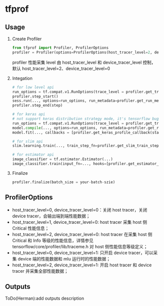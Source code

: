 # tfprof

## Usage

1. Create Profiler

    ```python
    from tfprof import Profiler, ProfilerOptions
    profiler = Profiler(options=ProfilerOptions(host_tracer_level=2, device_tracer_level=1))
    ```

    profiler 性能采集 level 由 host_tracer_level 和 device_tracer_level 控制，默认 host_tracer_level=2、device_tracer_level=0

2. Integation

    ```python
    # for low level api
    run_options = tf.compat.v1.RunOptions(trace_level = profiler.get_trace_level())
    profiler.step_start()
    sess.run(..., options=run_options, run_metadata=profiler.get_run_metadata())
    profiler.step_end(step)

    # for keras api
    # not support keras distribution strategy mode, it's tensorflow bug
    run_options = tf.compat.v1.RunOptions(trace_level = profiler.get_trace_level())
    model.compile(..., options=run_options, run_metadata=profiler.get_run_metadata())
    model.fit(..., callbacks = [profiler.get_keras_profile_callback(start_step=..., end_step=...)])

    # for slim api
    slim.learning.train(..., train_step_fn=profiler.get_slim_train_step_fn(start_step=..., end_step=...)

    # for estimator api
    image_classifier = tf.estimator.Estimator(...)
    image_classifier.train(input_fn=..., hooks=[profiler.get_estimator_profile_hook(start_step=..., end_step=...)])
    ```

3. Finalize

    ```python
    profiler.finalize(batch_size = your-batch-szie) 
    ```

## ProfilerOptions

- host_tracer_level=0, device_tracer_level=0：关闭 host tracer，关闭 device tracer，会输出端到端性能数据；
- host_tracer_level=1, device_tracer_level=0: host tracer 采集 host 侧 Critical 性能信息；
- host_tracer_level=2, device_tracer_level=0: host tracer 在采集 host 侧 Critical 和 Info 等级的性能信息，详情参见 tensorflow/core/profiler/lib/traceme.h 对 host 侧性能信息等级定义；
- host_tracer_level=0, device_tracer_level=1: 只开启 device tracer，可以采集 device 端的性能数据和 mlu 运行时的性能数据；
- host_tracer_level=2, device_tracer_level=1: 开启 host tracer 和 device tracer 并采集全部性能数据；

## Outputs

ToDo(Herman):add outputs description